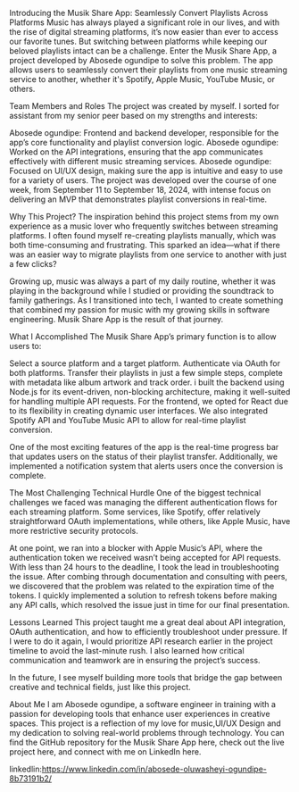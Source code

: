 Introducing the Musik Share App: Seamlessly Convert Playlists Across Platforms
Music has always played a significant role in our lives, and with the rise of digital streaming platforms, it’s now easier than ever to access our favorite tunes. But switching between platforms while keeping our beloved playlists intact can be a challenge. Enter the Musik Share App, a project developed by Abosede ogundipe to solve this problem. The app allows users to seamlessly convert their playlists from one music streaming service to another, whether it's Spotify, Apple Music, YouTube Music, or others.

Team Members and Roles
The project was created by myself. I sorted for assistant from my senior peer based on my  strengths and interests:

Abosede ogundipe: Frontend and backend developer, responsible for the app’s core functionality and playlist conversion logic.
Abosede ogundipe: Worked on the API integrations, ensuring that the app communicates effectively with different music streaming services.
Abosede ogundipe: Focused on UI/UX design, making sure the app is intuitive and easy to use for a variety of users.
The project was developed over the course of one week, from September 11 to September 18, 2024, with intense focus on delivering an MVP that demonstrates playlist conversions in real-time.

Why This Project?
The inspiration behind this project stems from my own experience as a music lover who frequently switches between streaming platforms. I often found myself re-creating playlists manually, which was both time-consuming and frustrating. This sparked an idea—what if there was an easier way to migrate playlists from one service to another with just a few clicks?

Growing up, music was always a part of my daily routine, whether it was playing in the background while I studied or providing the soundtrack to family gatherings. As I transitioned into tech, I wanted to create something that combined my passion for music with my growing skills in software engineering. Musik Share App is the result of that journey.

What I Accomplished
The Musik Share App’s primary function is to allow users to:

Select a source platform and a target platform.
Authenticate via OAuth for both platforms.
Transfer their playlists in just a few simple steps, complete with metadata like album artwork and track order.
i built the backend using Node.js for its event-driven, non-blocking architecture, making it well-suited for handling multiple API requests. For the frontend, we opted for React due to its flexibility in creating dynamic user interfaces. We also integrated Spotify API and YouTube Music API to allow for real-time playlist conversion.

One of the most exciting features of the app is the real-time progress bar that updates users on the status of their playlist transfer. Additionally, we implemented a notification system that alerts users once the conversion is complete.

The Most Challenging Technical Hurdle
One of the biggest technical challenges we faced was managing the different authentication flows for each streaming platform. Some services, like Spotify, offer relatively straightforward OAuth implementations, while others, like Apple Music, have more restrictive security protocols.

At one point, we ran into a blocker with Apple Music’s API, where the authentication token we received wasn’t being accepted for API requests. With less than 24 hours to the deadline, I took the lead in troubleshooting the issue. After combing through documentation and consulting with peers, we discovered that the problem was related to the expiration time of the tokens. I quickly implemented a solution to refresh tokens before making any API calls, which resolved the issue just in time for our final presentation.

Lessons Learned
This project taught me a great deal about API integration, OAuth authentication, and how to efficiently troubleshoot under pressure. If I were to do it again, I would prioritize API research earlier in the project timeline to avoid the last-minute rush. I also learned how critical communication and teamwork are in ensuring the project’s success.

In the future, I see myself building more tools that bridge the gap between creative and technical fields, just like this project.

About Me
I am Abosede ogundipe, a software engineer in training with a passion for developing tools that enhance user experiences in creative spaces. This project is a reflection of my love for music,UI/UX Design and my dedication to solving real-world problems through technology. You can find the GitHub repository for the Musik Share App here, check out the live project here, and connect with me on LinkedIn here.

linkedlin:https://www.linkedin.com/in/abosede-oluwasheyi-ogundipe-8b73191b2/
  
